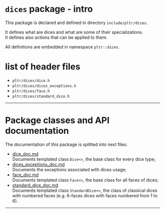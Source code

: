 # `dices` package - intro

This package is declared and defined in directory `include/pltr/dices`.

It defines what are dices and what are some of their specializations.  
It defines also actions that can be applied to them.

All definitions are embedded in namespace `pltr::dices`.


# list of header files

- `pltr/dices/dice.h`
- `pltr/dices/dices_exceptions.h`
- `pltr/dices/face.h`
- `pltr/dices/standard_dice.h`


---

# Package classes and API documentation

The documentation of this package is splitted into next files:
- [dice_doc.md](./dice_doc.md)  
Documents templated class `Dice<>`, the base class for every dice type;
- [dices_exceptions_doc.md](./dices_exceptions_doc.md)  
Documents the exceptions associated with dices usage;
- [face_doc.md](./face_doc.md)  
Documents templated class `Face<>`, the base class for all faces of dices;
- [standard_dice_doc.md](./standard_cide_deck_doc.md)  
Documents templated class `StandardDice<>`, the class of classical dices with numbered faces (e.g. 6-faces dices with faces numbered from 1 to 6).

---
